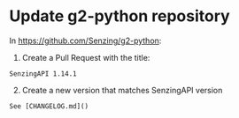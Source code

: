 # Update g2-python repository

In https://github.com/Senzing/g2-python:

1. Create a Pull Request with the title:

```console
SenzingAPI 1.14.1
```

2. Create a new version that matches SenzingAPI version

```console
See [CHANGELOG.md]()
```

